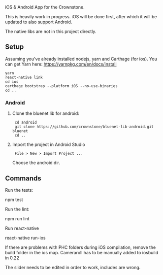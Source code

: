 iOS & Android App for the Crownstone.

This is heavily work in progress. iOS will be done first, after which it will be updated to also support Android.

The native libs are not in this project directly.

## Setup

Assuming you've already installed nodejs, yarn and Carthage (for ios). You can get Yarn here: https://yarnpkg.com/en/docs/install

```
yarn
react-native link
cd ios
carthage bootstrap --platform iOS --no-use-binaries
cd ..
```

### Android

1. Clone the bluenet lib for android:

        cd android
        git clone https://github.com/crownstone/bluenet-lib-android.git bluenet
        cd ..

2. Import the project in Android Studio

        File > New > Import Project ...

    Choose the android dir.

## Commands

Run the tests:

npm test

Run the lint:

npm run lint

Run react-native

react-native run-ios


If there are problems with PHC folders during iOS compilation, remove the build folder in the ios map.
Cameraroll has to be manually added to iosbuild in 0.22

The slider needs to be edited in order to work, includes are wrong.
